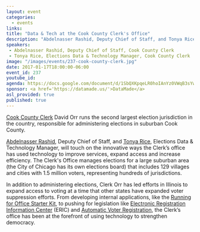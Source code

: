 ```yaml
---
layout: event
categories: 
  - events
links:
title: "Data & Tech at the Cook County Clerk's Office"
description: "Abdelnasser Rashid, Deputy Chief of Staff, and Tonya Rice, Elections Data & Technology Manager for the Cook County Clerk, will touch on the innovative ways the Clerk’s office has used technology to improve services, expand access and increase efficiency. The Clerk's Office manages elections for a large suburban area (the City of Chicago has its own elections board) that includes 129 villages and cities with 1.5 million voters, representing hundreds of jurisdictions. "
speakers:
 - Abdelnasser Rashid, Deputy Chief of Staff, Cook County Clerk
 - Tonya Rice, Elections Data & Technology Manager, Cook County Clerk
image: "/images/events/237-cook-county-clerk.jpg"
date: 2017-01-17T18:00:00-06:00
event_id: 237
youtube_id: 
agenda: https://docs.google.com/document/d/1SbQXKpqeLR0hoIAnYz0VWqB3sYwti2DGXHtVqXoFfvs/edit#
sponsor: <a href='https://datamade.us/'>DataMade</a>
asl_provided: true
published: true
---
```


[Cook County Clerk](http://www.cookcountyclerk.com/Pages/default.aspx) David Orr runs the second largest election jurisdiction in the country, responsible for administering elections in suburban Cook County. 

[Abdelnasser Rashid](https://www.linkedin.com/in/abdelnasser-rashid-339aa63a), Deputy Chief of Staff, and [Tonya Rice](https://www.linkedin.com/in/tonya-rice-3410236), Elections Data & Technology Manager, will touch on the innovative ways the Clerk’s office has used technology to improve services, expand access and increase efficiency. The Clerk's Office manages elections for a large suburban area (the City of Chicago has its own elections board) that includes 129 villages and cities with 1.5 million voters, representing hundreds of jurisdictions. 

In addition to administering elections, Clerk Orr has led efforts in Illinois to expand access to voting at a time that other states have expanded voter suppression efforts. From developing internal applications, like the [Running for Office Starter Kit](http://www.cookcountyclerk.com/elections/candidatefiling/Pages/RunningForOffice.aspx), to pushing for legislation like [Electronic Registration Information Center](http://www.ericstates.org/) (ERIC) and [Automatic Voter Registration](http://chicago.suntimes.com/politics/orr-denounces-rauner-veto-automatic-voter-registration/), the Clerk’s office has been at the forefront of using technology to strengthen democracy.

